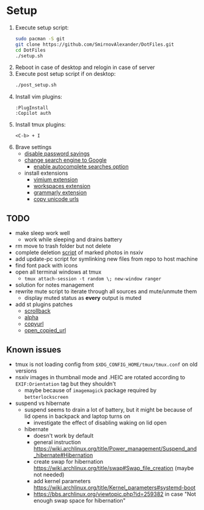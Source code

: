 # Setup

1) Execute setup script:
    ```bash
    sudo pacman -S git
    git clone https://github.com/SmirnovAlexander/DotFiles.git
    cd DotFiles
    ./setup.sh
    ```
2) Reboot in case of desktop and relogin in case of server
3) Execute post setup script if on desktop:
    ```bash
    ./post_setup.sh
    ```
4) Install vim plugins:
    ```
    :PlugInstall
    :Copilot auth
    ```
5) Install tmux plugins:
    ```
    <C-b> + I
    ```
6) Brave settings
    - [disable password savings](brave://settings/passwords)
    - [change search engine to Google](brave://settings/search)
        * [enable autocomplete searches option](brave://settings/privacy)
    - install extensions
        - [vimium extension](https://chrome.google.com/webstore/detail/vimium/dbepggeogbaibhgnhhndojpepiihcmeb?hl=en)
        - [workspaces extension](https://chrome.google.com/webstore/detail/workspaces/hpljjefgmnkloakbfckghmlapghabgfa?hl=en)
        - [grammarly extension](https://chrome.google.com/webstore/detail/grammarly-grammar-checker/kbfnbcaeplbcioakkpcpgfkobkghlhen)
        - [copy unicode urls](https://chrome.google.com/webstore/detail/copy-unicode-urls/fnbbfiapefhkicjhecnoepbijhanpkjp/)


## TODO

- make sleep work well
    * work while sleeping and drains battery
- rm move to trash folder but not delete
- complete deletion [script](./config/nsxiv/exec/key-handler) of marked photos in nsxiv
- add update-pc script for symlinking new files from repo to host machine
- find font pack with icons
- open all terminal windows at tmux
    * `tmux attach-session -t random \; new-window ranger`
- solution for notes management
- rewrite mute script to iterate through all sources and mute/unmute them
    * display muted status as **every** output is muted
- add st plugins patches
    * [scrollback](https://st.suckless.org/patches/scrollback/)
    * [alpha](https://st.suckless.org/patches/alpha/)
    * [copyurl](https://st.suckless.org/patches/copyurl/)
    * [open_copied_url](https://st.suckless.org/patches/open_copied_url/)


## Known issues

- tmux is not loading config from `$XDG_CONFIG_HOME/tmux/tmux.conf` on old versions
- nsxiv images in thumbnail mode and .HEIC are rotated according to `EXIF:Orientation` tag but they shouldn't
    * maybe because of `imagemagick` package required by `betterlockscreen`
- suspend vs hibernate
    * suspend seems to drain a lot of battery, but it might be because of lid opens in backpack and laptop turns on
        - investigate the effect of disabling waking on lid open
    * hibernate
        - doesn't work by default
        - general instruction https://wiki.archlinux.org/title/Power_management/Suspend_and_hibernate#Hibernation
        - create swap for hibernation https://wiki.archlinux.org/title/swap#Swap_file_creation (maybe not needed)
        - add kernel parameters https://wiki.archlinux.org/title/Kernel_parameters#systemd-boot
        - https://bbs.archlinux.org/viewtopic.php?id=259382 in case "Not enough swap space for hibernation"
